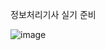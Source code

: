 정보처리기사 실기 준비

![image](https://user-images.githubusercontent.com/101550112/233797364-817a85f7-fe24-40df-b6b2-61bdb05e9cca.png)
